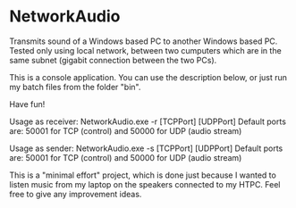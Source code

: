 # NetworkAudio
Transmits sound of a Windows based PC to another Windows based PC.
Tested only using local network, between two cumputers which are in the same subnet (gigabit connection between the two PCs).

This is a console application. You can use the description below, or just run my batch files from the folder "bin".

Have fun!

Usage as receiver: NetworkAudio.exe -r [TCPPort] [UDPPort]
Default ports are: 50001 for TCP (control) and 50000 for UDP (audio stream)

Usage as sender: NetworkAudio.exe -s <IP Address> [TCPPort] [UDPPort]
Default ports are: 50001 for TCP (control) and 50000 for UDP (audio stream)


This is a "minimal effort" project, which is done just because I wanted to listen music from my laptop on the speakers connected to my HTPC. Feel free to give any improvement ideas.

